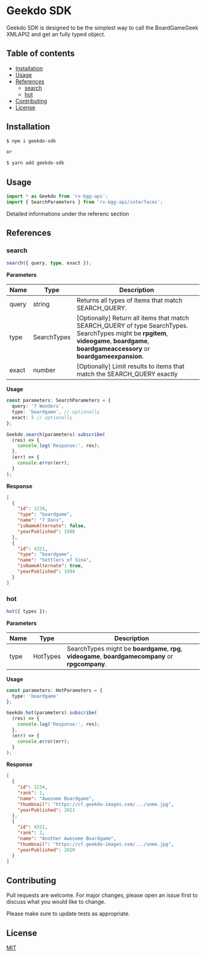 # Geekdo SDK

Geekdo SDK is designed to be the simplest way to call the BoardGameGeek XMLAPI2 and get an fully typed object.

## Table of contents

- [Installation](#Installation)
- [Usage](#Usage)
- [References](#References)
  - [search](#search)
  - [hot](#hot)
- [Contributing](#Contributing)
- [License](#License)

## Installation

```bash
$ npm i geekdo-sdk

or

$ yarn add geekdo-sdk
```

## Usage

```typescript
import * as Geekdo from 'rx-bgg-api';
import { SearchParameters } from 'rx-bgg-api/interfaces';
```

Detailed informations under the referenc section

## References

### search

```typescript
search({ query, type, exact });
```

**Parameters**

| Name  | Type        | Description                                                                                                                                                                                  |
| ----- | ----------- | -------------------------------------------------------------------------------------------------------------------------------------------------------------------------------------------- |
| query | string      | Returns all types of Items that match SEARCH_QUERY.                                                                                                                                          |
| type  | SearchTypes | [Optionally] Return all items that match SEARCH_QUERY of type SearchTypes. SearchTypes might be **rpgitem**, **videogame**, **boardgame**, **boardgameaccessory** or **boardgameexpansion**. |
| exact | number      | [Optionally] Limit results to items that match the SEARCH_QUERY exactly                                                                                                                      |

**Usage**

```typescript
const parameters: SearchParameters = {
  query: '7 Wonders',
  type: 'boardgame', // optionally
  exact: 5 // optionally
};

Geekdo.search(parameters).subscribe(
  (res) => {
    console.log('Response:', res);
  },
  (err) => {
    console.error(err);
  }
);
```

**Response**

```json
[
  {
    "id": 1234,
    "type": "boardgame",
    "name": "7 Dans",
    "isNameAlternate": false,
    "yearPublished": 1988
  },
  {
    "id": 4321,
    "type": "boardgame",
    "name": "Settlers of Sina",
    "isNameAlternate": true,
    "yearPublished": 1994
  }
]
```

### hot

```typescript
hot({ types });
```

**Parameters**

| Name | Type     | Description                                                                                         |
| ---- | -------- | --------------------------------------------------------------------------------------------------- |
| type | HotTypes | SearchTypes might be **boardgame**, **rpg**, **videogame**, **boardgamecompany** or **rpgcompany**. |

**Usage**

```typescript
const parameters: HotParameters = {
  type: 'boardgame'
};

Geekdo.hot(parameters).subscribe(
  (res) => {
    console.log('Response:', res);
  },
  (err) => {
    console.error(err);
  }
);
```

**Response**

```json
[
  {
    "id": 1234,
    "rank": 1,
    "name": "Awesome Boardgame",
    "thumbnail": "https://cf.geekdo-images.com/.../some.jpg",
    "yearPublished": 2021
  },
  {
    "id": 4321,
    "rank": 2,
    "name": "Another Awesome Boardgame",
    "thumbnail": "https://cf.geekdo-images.com/.../some.jpg",
    "yearPublished": 2020
  }
]
```

## Contributing

Pull requests are welcome. For major changes, please open an issue first to discuss what you would like to change.

Please make sure to update tests as appropriate.

## License

[MIT](https://github.com/WanielDeiss/rx-bgg-api/blob/master/LICENSE.md)
